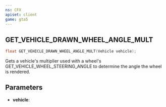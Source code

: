 ```yaml
---
ns: CFX
apiset: client
game: gta5
---
```

## GET_VEHICLE_DRAWN_WHEEL_ANGLE_MULT

```c
float GET_VEHICLE_DRAWN_WHEEL_ANGLE_MULT(Vehicle vehicle);
```

Gets a vehicle's multiplier used with a wheel's GET_VEHICLE_WHEEL_STEERING_ANGLE to determine the angle the wheel is rendered.


## Parameters
* **vehicle**:
